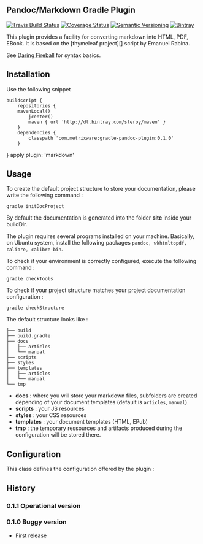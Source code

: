 Pandoc/Markdown Gradle Plugin
-------------------------

[![Travis Build Status](http://img.shields.io/travis/sleroy/gradle-pandoc-plugin.svg)](https://travis-ci.org/sleroy/gradle-pandoc-plugin)
[![Coverage Status](http://img.shields.io/coveralls/sleroy/gradle-pandoc-plugin.svg)](https://coveralls.io/r/sleroy/gradle-pandoc-plugin)
[![Semantic Versioning](http://img.shields.io/:semver-0.1.1-blue.svg)](http://semver.org)
[![Bintray](http://img.shields.io/badge/download-latest-bb00bb.svg)](https://bintray.com/sleroy/kordamp/gradle-pandoc-plugin)

This plugin provides a facility for converting markdown into HTML, PDF, EBook. It is based on the [thymeleaf project][]
script by Emanuel Rabina.

See [Daring Fireball][] for syntax basics.


Installation
------------

Use the following snippet

	buildscript { 
    	repositories {
		mavenLocal()
        	jcenter()
        	maven { url 'http://dl.bintray.com/sleroy/maven' }
    	}
    	dependencies {
        	classpath 'com.metrixware:gradle-pandoc-plugin:0.1.0'
    	}
}
apply plugin: 'markdown'


Usage
-----

To create the default project structure to store your documentation, please write the following command :

	gradle initDocProject

By default the documentation is generated into the folder **site** inside your buildDir.

The plugin requires several programs installed on your machine. Basically, on Ubuntu system, install the following packages `pandoc, wkhtmltopdf, calibre, calibre-bin`.

To check if your environment is correctly configured, execute the following command : 

	gradle checkTools
	 
To check if your project structure matches your project documentation configuration : 
	
	gradle checkStructure
	
The default structure looks like : 
	
	├── build
	├── build.gradle
	├── docs
	│   ├── articles
	│   └── manual
	├── scripts
	├── styles
	├── templates
	│   ├── articles
	│   └── manual
	└── tmp

*	**docs** : where you will store your markdown files, subfolders are created depending of your document templates (default is `articles`, `manual`)
*	**scripts** : your JS resources
* 	**styles** : your CSS resources
* 	**templates** : your document templates (HTML, EPub)
* 	**tmp** : the temporary ressources and artifacts produced during the configuration will be stored there.	

Configuration
------------------

This class defines the configuration offered by the plugin :




History
-------

### 0.1.1 Operational version
### 0.1.0 Buggy version

 * First release

[Daring Fireball]: http://daringfireball.net/projects/markdown/basics
[Gradle Plugin Portal]: http://plugins.gradle.org/
